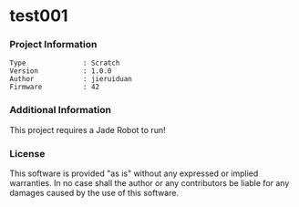 test001
================



### Project Information
```
Type              : Scratch
Version           : 1.0.0
Author            : jieruiduan
Firmware          : 42
```

### Additional Information
This project requires a Jade Robot to run!

### License
This software is provided "as is" without any expressed or implied warranties.  In no case shall the author or any contributors be liable for any damages caused by the use of this software.


